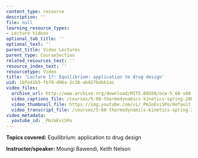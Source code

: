 ```yaml
---
content_type: resource
description: ''
file: null
learning_resource_types:
- Lecture Videos
optional_tab_title: ''
optional_text: ''
parent_title: Video Lectures
parent_type: CourseSection
related_resources_text: ''
resource_index_text: ''
resourcetype: Video
title: 'Lecture 17: Equilibrium: application to drug design'
uid: 1bfe41b5-fb70-d96a-2c38-ab9276dbb1ac
video_files:
  archive_url: http://www.archive.org/download/MIT5.60S08/ocw-5_60-s08-lec17_300k.mp4
  video_captions_file: /courses/5-60-thermodynamics-kinetics-spring-2008/94956caf46f459d295320677948eb417_PmJoExiSPo.vtt
  video_thumbnail_file: https://img.youtube.com/vi/_PmJoExiSPo/default.jpg
  video_transcript_file: /courses/5-60-thermodynamics-kinetics-spring-2008/c6a2e7fc064e2d193c2e6d3ee373c3c5_PmJoExiSPo.pdf
video_metadata:
  youtube_id: _PmJoExiSPo
---
```


**Topics covered:** Equilibrium: application to drug design

**Instructor/speaker:** Moungi Bawendi, Keith Nelson
